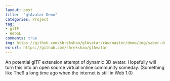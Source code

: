 ```yaml
---
layout: post
title:  "glAvatar Demo"
categories: Project
tag: 
- glTF
- WebGL
comments: true
img: https://github.com/shrekshao/glAvatar/raw/master/demo/img/saber-demo.gif
ex-url: https://github.com/shrekshao/glAvatar
---
```

An potential glTF extension attempt of dynamic 3D avatar. Hopefully will turn this into an open source virtual online community someday. (Something like The9 a long time ago when the internet is still in Web 1.0)

<!--more-->